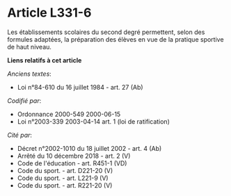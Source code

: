 # Article L331-6

Les établissements scolaires du second degré permettent, selon des formules adaptées, la préparation des élèves en vue de la
pratique sportive de haut niveau.

**Liens relatifs à cet article**

_Anciens textes_:

  - Loi n°84-610 du 16 juillet 1984 - art. 27 (Ab)

_Codifié par_:

  - Ordonnance 2000-549 2000-06-15
  - Loi n°2003-339 2003-04-14 art. 1 (loi de ratification)

_Cité par_:

  - Décret n°2002-1010 du 18 juillet 2002 - art. 4 (Ab)
  - Arrêté du 10 décembre 2018 - art. 2 (V)
  - Code de l'éducation - art. R451-1 (VD)
  - Code du sport. - art. D221-20 (V)
  - Code du sport. - art. L221-9 (V)
  - Code du sport. - art. R221-20 (V)
